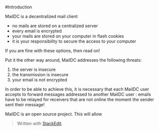 #Introduction

MailDC is a decentralized mail client

 *  no mails are stored on a centralized server
 * every email is encrypted
 * your mails are stored on your computer in flash cookies
 * it is your responsibility to secure the access to your computer

If you are fine with these options, then read on!

Put it the other way around, MailDC addresses the following threats:

 1. the server is insecure
 2. the transmission is insecure
 3. your email is not encrypted

In order to be able to achieve this, it is necessary that each MailDC user accepts to forward messages addressed to another MailDC user : emails have to be relayed for receivers that are not online the moment the sender sent their message!

MailDC is an open source project. This will allow



> Written with [StackEdit](https://stackedit.io/).